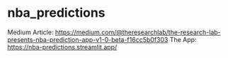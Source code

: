 # nba_predictions
Medium Article: https://medium.com/@theresearchlab/the-research-lab-presents-nba-prediction-app-v1-0-beta-f16cc5b0f303
The App: https://nba-predictions.streamlit.app/
